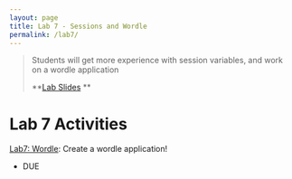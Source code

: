 ```yaml
---
layout: page
title: Lab 7 - Sessions and Wordle
permalink: /lab7/
---
```


> Students will get more experience with session variables, and work on a wordle application
>
> **[Lab Slides](/lab7/Lab7_Working_with_Session_Data.pdf)
** <br>


# Lab 7 Activities
[Lab7: Wordle](https://classroom.github.com/a/vGr-QFoo): Create a wordle application!
 - DUE

